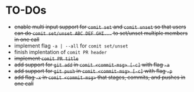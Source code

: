 # TO-DOs
- ~~enable multi input support for `comit set` and `comit unset` so that users can do `comit set/unset ABC DEF GHI...` to set/unset multiple members in one call~~
- implement flag `-a | --all` for `comit set/unset`
- finish implentation of `comit PR header`
- ~~implement `comit PR title`~~
- ~~add support for `git add` in `comit <commit-msg> [-c]` with flag `-a`~~
- ~~add support for `git push` in `comit <commit-msg> [-c]` with flag `-p`~~
- ~~add flag `-x` in `comit <commit-msg>` that stages, commits, and pushes in one call~~
